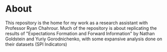 # About

This repository is the home for my work as a research assistant with Professor Ryan Chahrour. Much of the repository is about replicating the results of "Expectations Formation and Forward Information" by Nathan Goldstein and Yuriy Gorodnichenko, with some expansive analysis done on their datasets (SPI Indicators)
